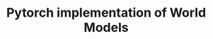 ---
title: "Pytorch implementation of World Models"
collection: sideprojects
permalink: /sideprojects/worldmodels
excerpt: 'This is a Pytorch implementation of Google <em>World Models</em>.'
code: 'https://github.com/qq456cvb/WorldModels'
---